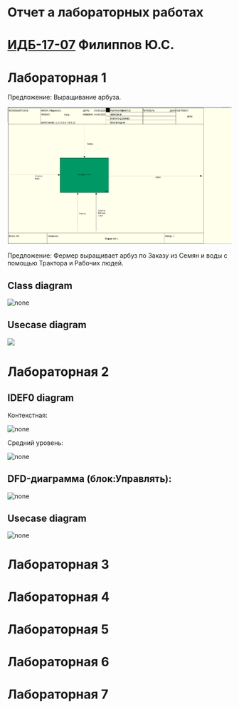 # Отчет а лабораторных работах
# [ИДБ-17-07](https://github.com/monpase007/laba.github.io) Филиппов Ю.С.

# Лабораторная 1

Предложение: Выращивание арбуза.

![pic](https://github.com/monpase007/laba.github.io/blob/master/laba/Screenshot_1.png?raw=true)

Предложение: Фермер выращивает арбуз по Заказу из Семян и воды с помощью Трактора и Рабочих людей.

## Class diagram

![none](https://github.com/GorlanovaAV/gorlanovaAV.github.io/blob/master/Lab%201/%D0%94%D0%B8%D0%B0%D0%B3%D1%80%D0%B0%D0%BC%D0%BC%D0%B0%20%D0%BA%D0%BB%D0%B0%D1%81%D1%81%D0%BE%D0%B2.png?raw=true)

## Usecase diagram

![](https://github.com/GorlanovaAV/gorlanovaAV.github.io/blob/master/Lab%201/usecase1.png?raw=true)

# Лабораторная 2

## IDEF0 diagram

Контекстная:

![none](https://github.com/GorlanovaAV/gorlanovaAV.github.io/blob/master/Lab%202/2_1.png?raw=true)

Средний уровень:

![none](https://github.com/GorlanovaAV/gorlanovaAV.github.io/blob/master/Lab%202/2_2.png?raw=true)

## DFD-диаграмма (блок:Управлять):

![none](https://github.com/GorlanovaAV/gorlanovaAV.github.io/blob/master/Lab%202/2_3.png?raw=true)

## Usecase diagram

![none](https://github.com/GorlanovaAV/gorlanovaAV.github.io/blob/master/Lab%202/Usecase2.png?raw=true)

# Лабораторная 3

# Лабораторная 4

# Лабораторная 5

# Лабораторная 6

# Лабораторная 7
